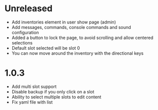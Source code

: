 # Unreleased

- Add inventories element in user show page (admin)
- Add messages, commands, console commands and sound configuration
- Added a button to lock the page, to avoid scrolling and allow centered selections
- Default slot selected will be slot 0
- You can now move around the inventory with the directional keys

# 1.0.3

- Add multi slot support
- Disable backup if you only click on a slot
- Ability to select multiple slots to edit content
- Fix yaml file with list
